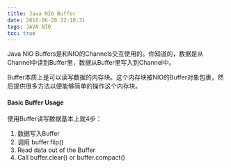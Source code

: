 ```yaml
---
title: Java NIO Buffer
date: 2016-06-28 22:10:31
tags: JAVA NIO
toc: true
---
```


Java NIO Buffers是和NIO的Channels交互使用的。你知道的，数据是从Channel中读到Buffer里，数据从Buffer里写入到Channel中。 

Buffer本质上是可以读写数据的内存块。这个内存块被NIO的Buffer对象包裹，然后提供很多方法以便能够简单的操作这个内存块。

#### Basic Buffer Usage

使用Buffer读写数据基本上就4步：

1. 数据写入Buffer
2. 调用 buffer.flip()
3. Read data out of the Buffer
4. Call buffer.clear() or buffer.compact()
